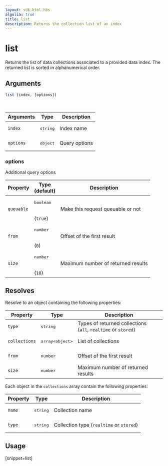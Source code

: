 ```yaml
---
layout: sdk.html.hbs
algolia: true
title: list
description: Returns the collection list of an index
---
```


# list

Returns the list of data collections associated to a provided data index.
The returned list is sorted in alphanumerical order.

## Arguments

```javascript
list (index, [options])
```

<br/>

| Arguments    | Type    | Description |
|--------------|---------|-------------|
| ``index`` | <pre>string</pre> | Index name    |
| ``options`` | <pre>object</pre> | Query options    |

### options

Additional query options

| Property     | Type<br/>(default)    | Description   |
| -------------- | --------- | ------------- |
|  `queuable`  |  <pre>boolean</pre> <br/>(`true`) |  Make this request queuable or not  |
|  `from`  |  <pre>number</pre> <br/>(`0`) |  Offset of the first result  |
|  `size`  |  <pre>number</pre> <br/>(`10`) |  Maximum number of returned results  |

## Resolves

Resolve to an object containing the following properties:

| Property   | Type    | Description  |
|--------------|---------|-------------|
| ``type`` | <pre>string</pre> | Types of returned collections </br>(`all`, `realtime` or `stored`)   |
| ``collections`` | <pre>array&lt;object&gt;</pre> | List of collections  |
| `from` | <pre>number</pre> | Offset of the first result |
| `size` | <pre>number</pre> | Maximum number of returned results |

Each object in the `collections` array contain the following properties:

| Property   | Type    | Description  |
|--------------|---------|-------------|
| ``name`` | <pre>string</pre> | Collection name |
| ``type`` | <pre>string</pre> | Collection type (`realtime` or `stored`) |

## Usage

[snippet=list]
